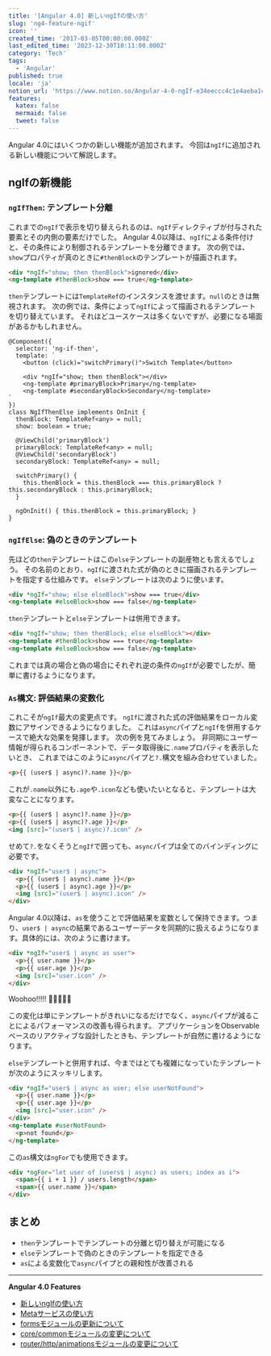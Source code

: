 ```yaml
---
title: '[Angular 4.0] 新しいngIfの使い方'
slug: 'ng4-feature-ngif'
icon: ''
created_time: '2017-03-05T00:00:00.000Z'
last_edited_time: '2023-12-30T10:11:00.000Z'
category: 'Tech'
tags:
  - 'Angular'
published: true
locale: 'ja'
notion_url: 'https://www.notion.so/Angular-4-0-ngIf-e34eeccc4c1e4aeba1c4eb3381c58440'
features:
  katex: false
  mermaid: false
  tweet: false
---
```


Angular 4.0にはいくつかの新しい機能が追加されます。 今回は`ngIf`に追加される新しい機能について解説します。

## ngIfの新機能

### `ngIfThen`: テンプレート分離

これまでの`ngIf`で表示を切り替えられるのは、`ngIf`ディレクティブが付与された要素とその内側の要素だけでした。 Angular 4.0以降は、`ngIf`による条件付けと、その条件により制御されるテンプレートを分離できます。 次の例では、`show`プロパティが真のときに`#thenBlock`のテンプレートが描画されます。

```html
<div *ngIf="show; then thenBlock">ignored</div>
<ng-template #thenBlock>show === true</ng-template>
```

`then`テンプレートには`TemplateRef`のインスタンスを渡せます。`null`のときは無視されます。 次の例では、条件によって`ngIf`によって描画されるテンプレートを切り替えています。 それほどユースケースは多くないですが、必要になる場面があるかもしれません。

```
@Component({
  selector: 'ng-if-then',
  template: `
    <button (click)="switchPrimary()">Switch Template</button>

    <div *ngIf="show; then thenBlock"></div>
    <ng-template #primaryBlock>Primary</ng-template>
    <ng-template #secondaryBlock>Secondary</ng-template>
`
})
class NgIfThenElse implements OnInit {
  thenBlock: TemplateRef<any> = null;
  show: boolean = true;

  @ViewChild('primaryBlock')
  primaryBlock: TemplateRef<any> = null;
  @ViewChild('secondaryBlock')
  secondaryBlock: TemplateRef<any> = null;

  switchPrimary() {
    this.thenBlock = this.thenBlock === this.primaryBlock ? this.secondaryBlock : this.primaryBlock;
  }

  ngOnInit() { this.thenBlock = this.primaryBlock; }
}
```

### `ngIfElse`: 偽のときのテンプレート

先ほどの`then`テンプレートはこの`else`テンプレートの副産物とも言えるでしょう。 その名前のとおり、`ngIf`に渡された式が偽のときに描画されるテンプレートを指定する仕組みです。 `else`テンプレートは次のように使います。

```html
<div *ngIf="show; else elseBlock">show === true</div>
<ng-template #elseBlock>show === false</ng-template>
```

`then`テンプレートと`else`テンプレートは併用できます。

```html
<div *ngIf="show; then thenBlock; else elseBlock"></div>
<ng-template #thenBlock>show === true</ng-template>
<ng-template #elseBlock>show === false</ng-template>
```

これまでは真の場合と偽の場合にそれぞれ逆の条件の`ngIf`が必要でしたが、簡単に書けるようになります。

### `As`構文: 評価結果の変数化

これこそが`ngIf`最大の変更点です。 `ngIf`に渡された式の評価結果をローカル変数にアサインできるようになりました。 これは`async`パイプと`ngIf`を併用するケースで絶大な効果を発揮します。 次の例を見てみましょう。 非同期にユーザー情報が得られるコンポーネントで、データ取得後に`.name`プロパティを表示したいとき、 これまではこのように`async`パイプと`?.`構文を組み合わせていました。

```html
<p>{{ (user$ | async)?.name }}</p>
```

これが`.name`以外にも`.age`や`.icon`なども使いたいとなると、テンプレートは大変なことになります。

```html
<p>{{ (user$ | async)?.name }}</p>
<p>{{ (user$ | async)?.age }}</p>
<img [src]="(user$ | async)?.icon" />
```

せめて`?.`をなくそうと`ngIf`で囲っても、`async`パイプは全てのバインディングに必要です。

```html
<div *ngIf="user$ | async">
  <p>{{ (user$ | async).name }}</p>
  <p>{{ (user$ | async).age }}</p>
  <img [src]="(user$ | async).icon" />
</div>
```

Angular 4.0以降は、`as`を使うことで評価結果を変数として保持できます。つまり、`user$ | async`の結果であるユーザーデータを同期的に扱えるようになります。具体的には、次のように書けます。

```html
<div *ngIf="user$ | async as user">
  <p>{{ user.name }}</p>
  <p>{{ user.age }}</p>
  <img [src]="user.icon" />
</div>
```

Woohoo!!!!! :tada::tada::tada::tada::tada:

この変化は単にテンプレートがきれいになるだけでなく、`async`パイプが減ることによるパフォーマンスの改善も得られます。 アプリケーションをObservableベースのリアクティブな設計したときも、テンプレートが自然に書けるようになります。

`else`テンプレートと併用すれば、今まではとても複雑になっていたテンプレートが次のようにスッキリします。

```html
<div *ngIf="user$ | async as user; else userNotFound">
  <p>{{ user.name }}</p>
  <p>{{ user.age }}</p>
  <img [src]="user.icon" />
</div>
<ng-template #userNotFound>
  <p>not found</p>
</ng-template>
```

この`as`構文は`ngFor`でも使用できます。

```html
<div *ngFor="let user of (users$ | async) as users; index as i">
  <span>{{ i + 1 }} / users.length</span>
  <span>{{ user.name }}</span>
</div>
```

## まとめ

- `then`テンプレートでテンプレートの分離と切り替えが可能になる
- `else`テンプレートで偽のときのテンプレートを指定できる
- `as`による変数化で`async`パイプとの親和性が改善される

---

**Angular 4.0 Features**

- [新しいngIfの使い方](/post/ng4-feature-ngif/)
- [Metaサービスの使い方](/post/ng4-feature-meta-service/)
- [formsモジュールの更新について](/post/ng4-feature-forms-update/)
- [core/commonモジュールの変更について](/post/ng4-feature-core-update/)
- [router/http/animationsモジュールの変更について](/post/ng4-feature-libs-update/)
